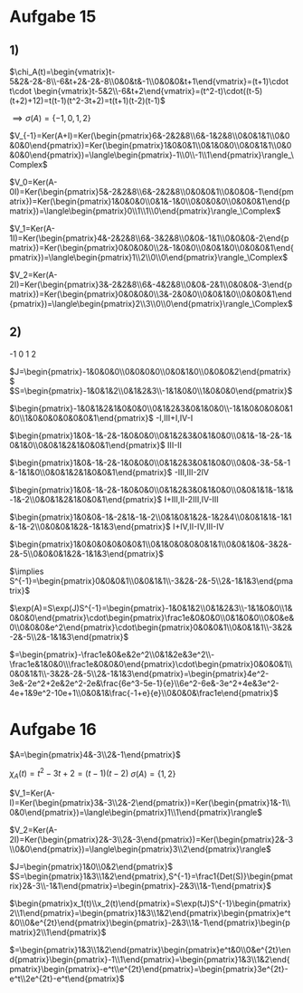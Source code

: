 # Aufgabe 15
## 1)
$\chi_A(t)=\begin{vmatrix}t-5&2&-2&-8\\-6&t+2&-2&-8\\0&0&t&-1\\0&0&0&t+1\end{vmatrix}=(t+1)\cdot t\cdot \begin{vmatrix}t-5&2\\-6&t+2\end{vmatrix}=(t^2-t)\cdot((t-5)(t+2)+12)=t(t-1)(t^2-3t+2)=t(t+1)(t-2)(t-1)$

$\implies\sigma(A)=\{-1,0,1,2\}$

$V_{-1}=Ker(A+I)=Ker(\begin{pmatrix}6&-2&2&8\\6&-1&2&8\\0&0&1&1\\0&0&0&0\end{pmatrix})=Ker(\begin{pmatrix}1&0&0&1\\0&1&0&0\\0&0&1&1\\0&0&0&0\end{pmatrix})=\langle\begin{pmatrix}-1\\0\\-1\\1\end{pmatrix}\rangle_\Complex$

$V_0=Ker(A-0I)=Ker(\begin{pmatrix}5&-2&2&8\\6&-2&2&8\\0&0&0&1\\0&0&0&-1\end{pmatrix})=Ker(\begin{pmatrix}1&0&0&0\\0&1&-1&0\\0&0&0&0\\0&0&0&1\end{pmatrix})=\langle\begin{pmatrix}0\\1\\1\\0\end{pmatrix}\rangle_\Complex$

$V_1=Ker(A-1I)=Ker(\begin{pmatrix}4&-2&2&8\\6&-3&2&8\\0&0&-1&1\\0&0&0&-2\end{pmatrix})=Ker(\begin{pmatrix}0&0&0&0\\2&-1&0&0\\0&0&1&0\\0&0&0&1\end{pmatrix})=\langle\begin{pmatrix}1\\2\\0\\0\end{pmatrix}\rangle_\Complex$

$V_2=Ker(A-2I)=Ker(\begin{pmatrix}3&-2&2&8\\6&-4&2&8\\0&0&-2&1\\0&0&0&-3\end{pmatrix})=Ker(\begin{pmatrix}0&0&0&0\\3&-2&0&0\\0&0&1&0\\0&0&0&1\end{pmatrix})=\langle\begin{pmatrix}2\\3\\0\\0\end{pmatrix}\rangle_\Complex$

## 2)
-1 0 1 2

$J=\begin{pmatrix}-1&0&0&0\\0&0&0&0\\0&0&1&0\\0&0&0&2\end{pmatrix}$
$S=\begin{pmatrix}-1&0&1&2\\0&1&2&3\\-1&1&0&0\\1&0&0&0\end{pmatrix}$

$\begin{pmatrix}-1&0&1&2&1&0&0&0\\0&1&2&3&0&1&0&0\\-1&1&0&0&0&0&1&0\\1&0&0&0&0&0&0&1\end{pmatrix}$ -I,III+I,IV-I

$\begin{pmatrix}1&0&-1&-2&-1&0&0&0\\0&1&2&3&0&1&0&0\\0&1&-1&-2&-1&0&1&0\\0&0&1&2&1&0&0&1\end{pmatrix}$ III-II

$\begin{pmatrix}1&0&-1&-2&-1&0&0&0\\0&1&2&3&0&1&0&0\\0&0&-3&-5&-1&-1&1&0\\0&0&1&2&1&0&0&1\end{pmatrix}$ -III,III-2IV

$\begin{pmatrix}1&0&-1&-2&-1&0&0&0\\0&1&2&3&0&1&0&0\\0&0&1&1&-1&1&-1&-2\\0&0&1&2&1&0&0&1\end{pmatrix}$ I+III,II-2III,IV-III

$\begin{pmatrix}1&0&0&-1&-2&1&-1&-2\\0&1&0&1&2&-1&2&4\\0&0&1&1&-1&1&-1&-2\\0&0&0&1&2&-1&1&3\end{pmatrix}$ I+IV,II-IV,III-IV

$\begin{pmatrix}1&0&0&0&0&0&0&1\\0&1&0&0&0&0&1&1\\0&0&1&0&-3&2&-2&-5\\0&0&0&1&2&-1&1&3\end{pmatrix}$

$\implies S^{-1}=\begin{pmatrix}0&0&0&1\\0&0&1&1\\-3&2&-2&-5\\2&-1&1&3\end{pmatrix}$

$\exp(A)=S\exp(J)S^{-1}=\begin{pmatrix}-1&0&1&2\\0&1&2&3\\-1&1&0&0\\1&0&0&0\end{pmatrix}\cdot\begin{pmatrix}\frac1e&0&0&0\\0&1&0&0\\0&0&e&0\\0&0&0&e^2\end{pmatrix}\cdot\begin{pmatrix}0&0&0&1\\0&0&1&1\\-3&2&-2&-5\\2&-1&1&3\end{pmatrix}$

$=\begin{pmatrix}-\frac1e&0&e&2e^2\\0&1&2e&3e^2\\-\frac1e&1&0&0\\\frac1e&0&0&0\end{pmatrix}\cdot\begin{pmatrix}0&0&0&1\\0&0&1&1\\-3&2&-2&-5\\2&-1&1&3\end{pmatrix}=\begin{pmatrix}4e^2-3e&-2e^2+2e&2e^2-2e&\frac{6e^3-5e-1}{e}\\6e^2-6e&-3e^2+4e&3e^2-4e+1&9e^2-10e+1\\0&0&1&\frac{-1+e}{e}\\0&0&0&\frac1e\end{pmatrix}$

# Aufgabe 16
$A=\begin{pmatrix}4&-3\\2&-1\end{pmatrix}$

$\chi_A(t)=t^2-3t+2=(t-1)(t-2)$
$\sigma(A)=\{1,2\}$

$V_1=Ker(A-I)=Ker(\begin{pmatrix}3&-3\\2&-2\end{pmatrix})=Ker(\begin{pmatrix}1&-1\\0&0\end{pmatrix})=\langle\begin{pmatrix}1\\1\end{pmatrix}\rangle$

$V_2=Ker(A-2I)=Ker(\begin{pmatrix}2&-3\\2&-3\end{pmatrix})=Ker(\begin{pmatrix}2&-3\\0&0\end{pmatrix})=\langle\begin{pmatrix}3\\2\end{pmatrix}\rangle$

$J=\begin{pmatrix}1&0\\0&2\end{pmatrix}$
$S=\begin{pmatrix}1&3\\1&2\end{pmatrix},S^{-1}=\frac1{Det(S)}\begin{pmatrix}2&-3\\-1&1\end{pmatrix}=\begin{pmatrix}-2&3\\1&-1\end{pmatrix}$

$\begin{pmatrix}x_1(t)\\x_2(t)\end{pmatrix}=S\exp(tJ)S^{-1}\begin{pmatrix}2\\1\end{pmatrix}=\begin{pmatrix}1&3\\1&2\end{pmatrix}\begin{pmatrix}e^t&0\\0&e^{2t}\end{pmatrix}\begin{pmatrix}-2&3\\1&-1\end{pmatrix}\begin{pmatrix}2\\1\end{pmatrix}$

$=\begin{pmatrix}1&3\\1&2\end{pmatrix}\begin{pmatrix}e^t&0\\0&e^{2t}\end{pmatrix}\begin{pmatrix}-1\\1\end{pmatrix}=\begin{pmatrix}1&3\\1&2\end{pmatrix}\begin{pmatrix}-e^t\\e^{2t}\end{pmatrix}=\begin{pmatrix}3e^{2t}-e^t\\2e^{2t}-e^t\end{pmatrix}$